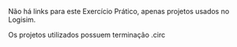 Não há links para este Exercício Prático, apenas projetos usados no Logisim.

Os projetos utilizados possuem terminação .circ
